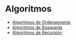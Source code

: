 # Algoritmos

- [Algortimos de Ordenamiento](sorting-algorithms/README.md)
- [Algoritmos de Búsqueda](searching-algorithms/README.md)
- [Algoritmos de Recursión](recursive-algorithms//README.md)